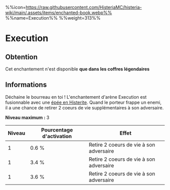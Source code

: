 %%icon=https://raw.githubusercontent.com/HisteriaMC/histeria-wiki/main/.assets/items/enchanted-book.webp%%
%%name=Execution%%
%%weight=313%%

# Execution

## Obtention
Cet enchantement n'est disponible **que dans les coffres légendaires**

## Informations
Déchaine le bourreau en toi ! L'enchantement d'arène Execution est fusionnable avec une [épée en Histerite](https://histeria.fr/wiki/2-equipement/histerite-sword).
Quand le porteur frappe un enemi, il a une chance de retirer 2 coeurs de vie supplémentaires à son adversaire.

**Niveau maximum :** 3

| Niveau | Pourcentage d'activation | Effet |
| --- | --- | --- |
| 1 | 0.6 % | Retire 2 coeurs de vie à son adversaire |
| 1 | 3.4 % | Retire 2 coeurs de vie à son adversaire |
| 1 | 3.6 % | Retire 2 coeurs de vie à son adversaire |
